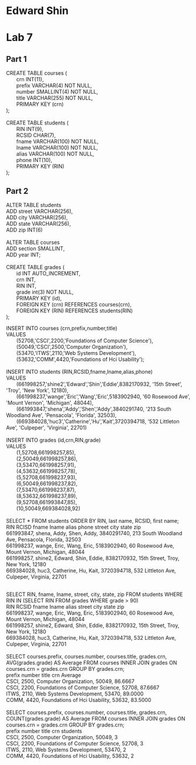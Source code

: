 # Edward Shin #
# Lab 7 #
## Part 1 ##
CREATE TABLE courses ( <br />
&emsp;&emsp;crn INT(11), <br />
&emsp;&emsp;prefix VARCHAR(4) NOT NULL, <br />
&emsp;&emsp;number SMALLINT(4) NOT NULL, <br />
&emsp;&emsp;title VARCHAR(255) NOT NULL, <br />
&emsp;&emsp;PRIMARY KEY (crn) <br />
); <br />
<br />
CREATE TABLE students ( <br />
&emsp;&emsp;RIN INT(9), <br />
&emsp;&emsp;RCSID CHAR(7), <br />
&emsp;&emsp;fname VARCHAR(100) NOT NULL, <br />
&emsp;&emsp;lname VARCHAR(100) NOT NULL, <br />
&emsp;&emsp;alias VARCHAR(100) NOT NULL, <br />
&emsp;&emsp;phone INT(10), <br />
&emsp;&emsp;PRIMARY KEY (RIN) <br />
); <br />
## Part 2 ##
ALTER TABLE students <br />
ADD street VARCHAR(256), <br />
ADD city VARCHAR(256), <br />
ADD state VARCHAR(256), <br />
ADD zip INT(6) <br />
<br />
ALTER TABLE courses <br />
ADD section SMALLINT, <br />
ADD year INT; <br />
<br />
CREATE TABLE grades ( <br />
&emsp;&emsp;id INT AUTO_INCREMENT, <br />
&emsp;&emsp;crn INT, <br />
&emsp;&emsp;RIN INT, <br />
&emsp;&emsp;grade int(3) NOT NULL, <br />
&emsp;&emsp;PRIMARY KEY (id), <br />
&emsp;&emsp;FOREIGN KEY (crn) REFERENCES courses(crn), <br />
&emsp;&emsp;FOREIGN KEY (RIN) REFERENCES students(RIN) <br />
); <br />

INSERT INTO courses (crn,prefix,number,title)<br />
VALUES 
<br />&emsp;&emsp;(52708,'CSCI',2200,'Foundations of Computer Science'),<br />
&emsp;&emsp;(50049,'CSCI',2500,'Computer Organization'),<br />
&emsp;&emsp;(53470,'ITWS',2110,'Web Systems Development'),<br />
&emsp;&emsp;(53632,'COMM',4420,'Foundations of Hci Usability'); <br/>
<br />
INSERT INTO students (RIN,RCSID,fname,lname,alias,phone)<br />
VALUES
<br />&emsp;&emsp;(661998257,'shine2','Edward','Shin','Eddie',8382170932, '15th Street', 'Troy', 'New York', 12180),<br />
&emsp;&emsp;(661998237,'wange','Eric','Wang','Eric',5183902940, '60 Rosewood Ave', 'Mount Vernon', 'Michigan', 48044),<br />
&emsp;&emsp;(661993847,'shena','Addy','Shen','Addy',3840291740, '213 South Woodland Ave', 'Pensacola', 'Florida', 32503),<br />
&emsp;&emsp;(669384028,'huc3','Catherine','Hu','Kait',3720394718, '532 Littleton Ave', 'Culpeper', 'Virginia', 22701)<br />
<br />
INSERT INTO grades (id,crn,RIN,grade) <br />
VALUES<br />
&emsp;&emsp;(1,52708,661998257,85), <br />
&emsp;&emsp;(2,50049,661998257,86), <br />
&emsp;&emsp;(3,53470,661998257,91), <br />
&emsp;&emsp;(4,53632,661998257,78), <br />
&emsp;&emsp;(5,52708,661998237,93), <br />
&emsp;&emsp;(6,50049,661998237,82), <br />
&emsp;&emsp;(7,53470,661998237,87), <br />
&emsp;&emsp;(8,53632,661998237,89), <br />
&emsp;&emsp;(9,52708,661993847,85), <br />
&emsp;&emsp;(10,50049,669384028,92) <br />
<br />
SELECT * FROM students
ORDER BY RIN, last name, RCSID, first name;<br />
RIN RCISD fname lname alias phone street city state zip <br />
661993847, shena, Addy, Shen, Addy, 3840291740, 213 South Woodland Ave, Pensacola, Florida, 32503 <br />
661998237, wange, Eric, Wang, Eric, 5183902940, 60 Rosewood Ave, Mount Vernon, Michigan, 48044 <br />
661998257, shine2, Edward, Shin, Eddie, 8382170932, 15th Street, Troy, New York, 12180 <br />
669384028, huc3, Catherine, Hu, Kait, 3720394718, 532 Littleton Ave, Culpeper, Virginia, 22701 <br />

<br />
SELECT RIN, fname, lname, street, city, state, zip FROM students WHERE RIN IN (SELECT RIN FROM grades WHERE grade > 90) <br />
RIN RCSID fname lname alias street city state zip <br />
661998237, wange, Eric, Wang, Eric, 5183902940, 60 Rosewood Ave, Mount Vernon, Michigan, 48044 <br />
661998257, shine2, Edward, Shin, Eddie, 8382170932, 15th Street, Troy, New York, 12180 <br />
669384028, huc3, Catherine, Hu, Kait, 3720394718, 532 Littleton Ave, Culpeper, Virginia, 22701 <br />
<br />
SELECT courses.prefix, courses.number, courses.title, grades.crn, AVG(grades.grade) AS Average FROM courses INNER JOIN grades ON courses.crn = grades.crn GROUP BY grades.crn; <br />
prefix number title crn Average <br />
CSCI, 2500, Computer Organization, 50049, 86.6667 <br />
CSCI, 2200, Foundations of Computer Science, 52708, 87.6667 <br />
ITWS, 2110, Web Systems Development, 53470, 89.0000 <br />
COMM, 4420, Foundations of Hci Usability, 53632, 83.5000 <br />
<br />
SELECT courses.prefix, courses.number, courses.title, grades.crn, COUNT(grades.grade) AS Average FROM courses INNER JOIN grades ON courses.crn = grades.crn GROUP BY grades.crn;
<br />
prefix number title crn students <br />
CSCI, 2500, Computer Organization, 50049, 3 <br />
CSCI, 2200, Foundations of Computer Science, 52708, 3 <br />
ITWS, 2110, Web Systems Development, 53470, 2 <br />
COMM, 4420, Foundations of Hci Usability, 53632, 2 <br />
<br />
